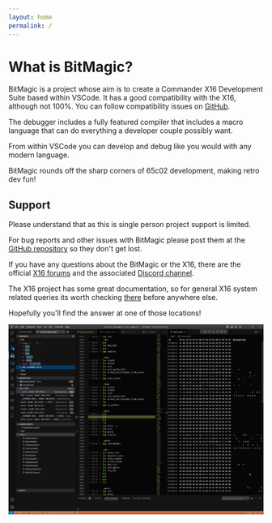 ```yaml
---
layout: home
permalink: /
---
```

# What is BitMagic?

BitMagic is a project whose aim is to create a Commander X16 Development Suite based within VSCode. It has a good compatibility with the X16, although not 100%. You can follow compatibility issues on [GitHub](https://github.com/Yazwh0/BitMagic/issues).

The debugger includes a fully featured compiler that includes a macro language that can do everything a developer couple possibly want.

From within VSCode you can develop and debug like you would with any modern language.

BitMagic rounds off the sharp corners of 65c02 development, making retro dev fun!

## Support

Please understand that as this is single person project support is limited.

For bug reports and other issues with BitMagic please post them at the [GitHub repository](https://github.com/Yazwh0/BitMagic/issues) so they don't get lost.

If you have any questions about the BitMagic or the X16, there are the official [X16 forums](https://cx16forum.com/forum/) and the associated [Discord channel](https://discord.gg/nS2PqEC).

The X16 project has some great documentation, so for general X16 system related queries its worth checking [there](https://github.com/X16Community/x16-docs/tree/master) before anywhere else.

Hopefully you'll find the answer at one of those locations!

![Debugger Example](/Images/DebuggerExample.png?raw=true)
